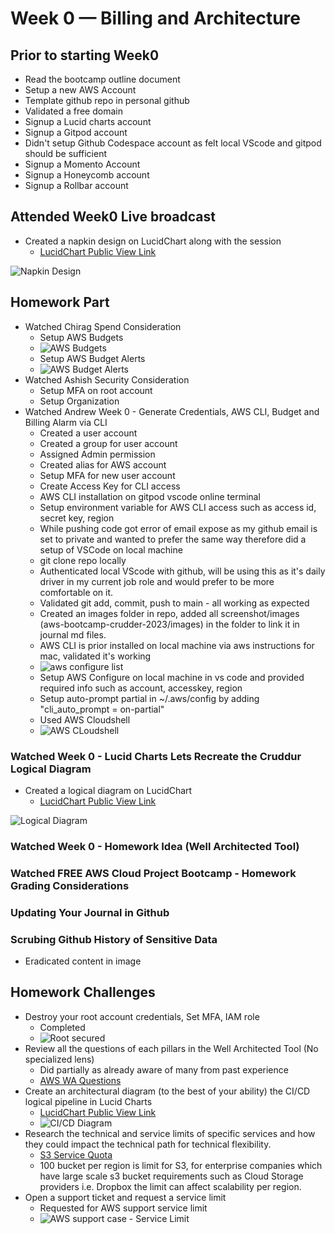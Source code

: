 # Week 0 — Billing and Architecture

## Prior to starting Week0
- Read the bootcamp outline document
- Setup a new AWS Account
- Template github repo in personal github
- Validated a free domain
- Signup a Lucid charts account
- Signup a Gitpod account
- Didn't setup Github Codespace account as felt local VScode and gitpod should be sufficient
- Signup a Momento Account
- Signup a Honeycomb account
- Signup a Rollbar account

## Attended Week0 Live broadcast
- Created a napkin design on LucidChart along with the session
    - [LucidChart Public View Link](https://lucid.app/lucidchart/59c3ab65-d80b-4c9a-9265-6b0fcb638e8d/edit?viewport_loc=-310%2C-305%2C2264%2C1272%2C0_0&invitationId=inv_c1430647-594e-472a-b495-85048a89cf3d)

![Napkin Design](../images/Cruddur%20-%20Conceptual%20Diagram%20-%20Conceptional%20Diagram_Design.png)

## Homework Part
- Watched Chirag Spend Consideration
    - Setup AWS Budgets
    - ![AWS Budgets](../images/AWS%20Budgets.png)
    - Setup AWS Budget Alerts
    - ![AWS Budget Alerts](../images/Budget-Alerts.png)
- Watched Ashish Security Consideration
    - Setup MFA on root account
    - Setup Organization
- Watched Andrew Week 0 - Generate Credentials, AWS CLI, Budget and Billing Alarm via CLI
    - Created a user account
    - Created a group for user account
    - Assigned Admin permission
    - Created alias for AWS account
    - Setup MFA for new user account
    - Create Access Key for CLI access
    - AWS CLI installation on gitpod vscode online terminal
    - Setup environment variable for AWS CLI access such as access id, secret key, region
    - While pushing code got error of email expose as my github email is set to private and wanted to prefer the same way therefore did a setup of VSCode on local machine
    - git clone repo locally
    - Authenticated local VScode with github, will be using this as it's daily driver in my current job role and would prefer to be more comfortable on it.
    - Validated git add, commit, push to main - all working as expected
    - Created an images folder in repo, added all screenshot/images (aws-bootcamp-crudder-2023/images) in the folder to link it in journal md files.
    - AWS CLI is prior installed on local machine via aws instructions for mac, validated it's working
    - ![aws configure list](../images/aws%20configure%20list.png)
    - Setup AWS Configure on local machine in vs code and provided required info such as account, accesskey, region
    - Setup auto-prompt partial in ~/.aws/config by adding "cli_auto_prompt = on-partial"
    - Used AWS Cloudshell
    - ![AWS CLoudshell](../images/aws-cloud-shell.png)

### Watched Week 0 - Lucid Charts Lets Recreate the Cruddur Logical Diagram
- Created a logical diagram on LucidChart
    - [LucidChart Public View Link](https://lucid.app/lucidchart/59c3ab65-d80b-4c9a-9265-6b0fcb638e8d/edit?viewport_loc=-100%2C261%2C2264%2C1196%2CMxKxoGtxBBi0&invitationId=inv_c1430647-594e-472a-b495-85048a89cf3d)

![Logical Diagram](../images/Cruddur%20-%20Conceptual%20Diagram%20-%20Logical%20Architectual%20Diagram.png)

### Watched Week 0 - Homework Idea (Well Architected Tool)
### Watched FREE AWS Cloud Project Bootcamp - Homework Grading Considerations
### Updating Your Journal in Github
### Scrubing Github History of Sensitive Data
- Eradicated content in image


## Homework Challenges
- Destroy your root account credentials, Set MFA, IAM role
    - Completed
    - ![Root secured](../images/root-secured.png)
- Review all the questions of each pillars in the Well Architected Tool (No specialized lens)
    - Did partially as already aware of many from past experience
    - [AWS WA Questions](https://docs.aws.amazon.com/wellarchitected/latest/framework/sec-02.html)
- Create an architectural diagram (to the best of your ability) the CI/CD logical pipeline in Lucid Charts
    - [LucidChart Public View Link](https://lucid.app/lucidchart/59c3ab65-d80b-4c9a-9265-6b0fcb638e8d/edit?viewport_loc=-11%2C-11%2C2264%2C1272%2CJffzE39adRwv&invitationId=inv_c1430647-594e-472a-b495-85048a89cf3d)
    - ![CI/CD Diagram](../images/Attempted%20CI:CD%20Diagram.png)
- Research the technical and service limits of specific services and how they could impact the technical path for technical flexibility. 
    - [S3 Service Quota](https://docs.aws.amazon.com/general/latest/gr/s3.html)
    - 100 bucket per region is limit for S3, for enterprise companies which have large scale s3 bucket requirements such as Cloud Storage providers i.e. Dropbox the limit can affect scalability per region.
- Open a support ticket and request a service limit
    - Requested for AWS support service limit
    - ![AWS support case - Service Limit](../images/AWS%20Service%20Limit%20Increase%20Request.png)



